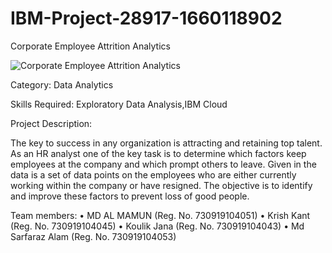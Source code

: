 # IBM-Project-28917-1660118902
Corporate Employee Attrition Analytics

![Corporate Employee Attrition Analytics](https://github.com/IBM-EPBL/IBM-Project-28917-1660118902)

Category: Data Analytics

Skills Required: Exploratory Data Analysis,IBM Cloud


Project Description:

The key to success in any organization is attracting and retaining top talent. As an HR analyst one of the key task is to determine which factors keep employees at the company and which prompt others to leave. Given in the data is a set of data points on the employees who are either currently working within the company or have resigned. The objective is to identify and improve these factors to prevent loss of good people.


 Team members:
•	MD AL MAMUN (Reg. No. 730919104051)
•	Krish Kant (Reg. No. 730919104045)
•	Koulik Jana (Reg. No. 730919104043)
•	Md Sarfaraz Alam (Reg. No. 730919104053)
